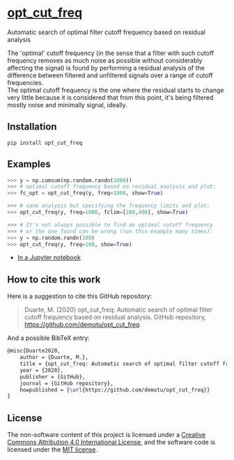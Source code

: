 # [opt_cut_freq](https://pypi.org/project/opt_cut_freq)

Automatic search of optimal filter cutoff frequency based on residual analysis

The 'optimal' cutoff frequency (in the sense that a filter with such cutoff frequency removes as much noise as possible without considerably affecting the signal) is found by performing a residual analysis of the difference between filtered and unfiltered signals over a range of cutoff frequencies.  
The optimal cutoff frequency is the one where the residual starts to change very little because it is considered that from this point, it's being filtered mostly noise and minimally signal, ideally.

Installation
------------
```
pip install opt_cut_freq
```

Examples
--------
```python
>>> y = np.cumsum(np.random.randn(1000))
>>> # optimal cutoff frequency based on residual analysis and plot:
>>> fc_opt = opt_cut_freq(y, freq=1000, show=True)

>>> # sane analysis but specifying the frequency limits and plot:
>>> opt_cut_freq(y, freq=1000, fclim=[200,400], show=True)

>>> # It's not always possible to find an optimal cutoff frequency
>>> # or the one found can be wrong (run this example many times):
>>> y = np.random.randn(100)
>>> opt_cut_freq(y, freq=100, show=True)
```
 * [In a Jupyter notebook](https://github.com/demotu/opt_cut_freq/blob/master/docs/opt_cut_freq.ipynb)

How to cite this work
---------------------
Here is a suggestion to cite this GitHub repository:

> Duarte, M. (2020) opt_cut_freq: Automatic search of optimal filter cutoff frequency based on residual analysis. GitHub repository, https://github.com/demotu/opt_cut_freq.

And a possible BibTeX entry:

```tex
@misc{Duarte2020,  
    author = {Duarte, M.},
    title = {opt_cut_freq: Automatic search of optimal filter cutoff frequency based on residual analysis},  
    year = {2020},  
    publisher = {GitHub},  
    journal = {GitHub repository},  
    howpublished = {\url{https://github.com/demotu/opt_cut_freq}}  
}
```

License
-------
The non-software content of this project is licensed under a [Creative Commons Attribution 4.0 International License](http://creativecommons.org/licenses/by/4.0/), and the software code is licensed under the [MIT license](https://opensource.org/licenses/mit-license.php).
